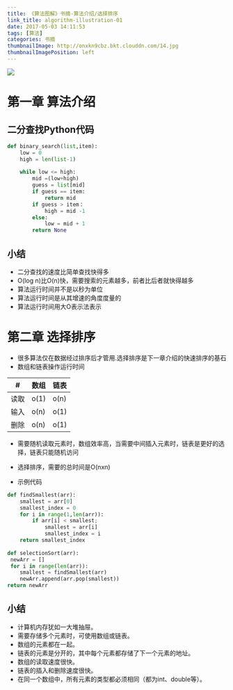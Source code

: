 ```yaml
---
title: 《算法图解》书摘-算法介绍/选择排序
link_title: algorithm-illustration-01
date: 2017-05-03 14:11:53
tags: [算法]
categories: 书摘
thumbnailImage: http://onxkn9cbz.bkt.clouddn.com/14.jpg	
thumbnailImagePosition: left
---
```

<!-- toc -->
<!-- more -->
![](http://onxkn9cbz.bkt.clouddn.com/14.jpg)

# 第一章 算法介绍

## 二分查找Python代码
```python
def binary_search(list,item):
    low = 0
    high = len(list-1)
    
    while low <= high:
        mid =(low+high)
        guess = list[mid]
        if guess == item:
            return mid
        if guess > item：
            high = mid -1
        else:
            low = mid + 1
        return None    
```

## 小结
- 二分查找的速度比简单查找快得多
- O(log n)比O(n)快，需要搜索的元素越多，前者比后者就快得越多
- 算法运行时间并不是以秒为单位
- 算法运行时间是从其增速的角度度量的
- 算法运行时间用大O表示法表示

# 第二章 选择排序
- 很多算法仅在数据经过排序后才管用.选择排序是下一章介绍的快速排序的基石
- 数组和链表操作运行时间

#|数组 |链表
---|---|---
读取 | o(1)|o(n)
输入 | o(n)|o(1)
删除|o(n)|o(1)

- 需要随机读取元素时，数组效率高，当需要中间插入元素时，链表是更好的选择，链表只能随机访问

- 选择排序，需要的总时间是O(nxn)

- 示例代码
```python
def findSmallest(arr):
    smallest = arr[0]
    smallest_index = 0
    for i in range(1,len(arr)):
        if arr[i] < smallest;
            smallest = arr[i]
            smallest_index = i
    return smallest_index
    
def selectionSort(arr):
 newArr = []
 for i in range(len(arr)):
    smallest = findSmallest(arr)
    newArr.append(arr.pop(smallest))
return newArr    
```
## 小结
- 计算机内存犹如一大堆抽屉。
- 需要存储多个元素时，可使用数组或链表。
- 数组的元素都在一起。
- 链表的元素是分开的，其中每个元素都存储了下一个元素的地址。
- 数组的读取速度很快。
- 链表的插入和删除速度很快。
- 在同一个数组中，所有元素的类型都必须相同（都为int、double等）。



